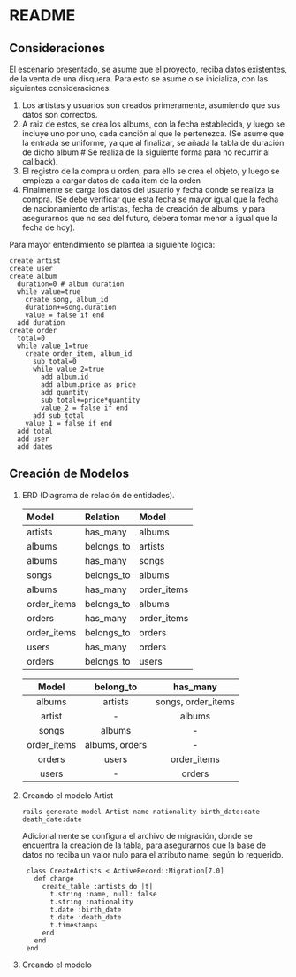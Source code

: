 # README

## Consideraciones

El escenario presentado, se asume que el proyecto, reciba datos existentes, de la venta de una disquera.
Para esto se asume o se inicializa, con las siguientes consideraciones:

1. Los artistas y usuarios son creados primeramente, asumiendo que sus datos son correctos.
1. A raiz de estos, se crea los albums, con la fecha establecida, y luego se incluye uno por uno, cada canción al que le pertenezca. (Se asume que la entrada se uniforme, ya que al finalizar, se añada la tabla de duración de dicho album # Se realiza de la siguiente forma para no recurrir al callback).
1. El registro de la compra u orden, para ello se crea el objeto, y luego se empieza a cargar datos de cada item de la orden
1. Finalmente se carga los datos del usuario y fecha donde se realiza la compra. (Se debe verificar que esta fecha se mayor igual que la fecha de nacionamiento de artistas, fecha de creación de albums, y para asegurarnos que no sea del futuro, debera tomar menor a igual que la fecha de hoy).

Para mayor entendimiento se plantea la siguiente logica:

```
create artist
create user
create album
  duration=0 # album duration
  while value=true
    create song, album_id
    duration+=song.duration
    value = false if end
  add duration
create order
  total=0
  while value_1=true
    create order_item, album_id
      sub_total=0
      while value_2=true
        add album.id
        add album.price as price
        add quantity
        sub_total+=price*quantity
        value_2 = false if end
      add sub_total
    value_1 = false if end
  add total
  add user
  add dates
```

## Creación de Modelos

1. ERD (Diagrama de relación de entidades).

   | Model       | Relation   | Model       |
   | :---------- | :--------- | :---------- |
   | artists     | has_many   | albums      |
   | albums      | belongs_to | artists     |
   | albums      | has_many   | songs       |
   | songs       | belongs_to | albums      |
   | albums      | has_many   | order_items |
   | order_items | belongs_to | albums      |
   | orders      | has_many   | order_items |
   | order_items | belongs_to | orders      |
   | users       | has_many   | orders      |
   | orders      | belongs_to | users       |

   |    Model    |   belong_to    |      has_many      |
   | :---------: | :------------: | :----------------: |
   |   albums    |    artists     | songs, order_items |
   |   artist    |       -        |       albums       |
   |    songs    |     albums     |         -          |
   | order_items | albums, orders |         -          |
   |   orders    |     users      |    order_items     |
   |    users    |       -        |       orders       |

1. Creando el modelo Artist

   ```
   rails generate model Artist name nationality birth_date:date death_date:date
   ```

   Adicionalmente se configura el archivo de migración, donde se encuentra la creación de la tabla, para asegurarnos que la base de datos no reciba un valor nulo para el atributo name, según lo requerido.

   ```
    class CreateArtists < ActiveRecord::Migration[7.0]
      def change
        create_table :artists do |t|
          t.string :name, null: false
          t.string :nationality
          t.date :birth_date
          t.date :death_date
          t.timestamps
        end
      end
    end
   ```

1. Creando el modelo
